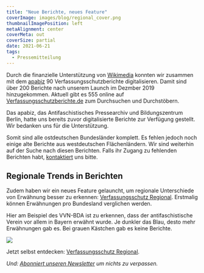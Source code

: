 ```yaml
---
title: "Neue Berichte, neues Feature"
coverImage: images/blog/regional_cover.png
thumbnailImagePosition: left
metaAlignment: center
coverMeta: out
coverSize: partial
date: 2021-06-21
tags:
  - Pressemitteilung
---
```


Durch die finanzielle Unterstützung von [Wikimedia](//www.wikimedia.de/) konnten wir zusammen mit dem [apabiz](//www.apabiz.de/) 90 Verfassungsschutzberichte digitalisieren. Damit sind über 200 Berichte nach unserem Launch im Dezmber 2019 hinzugekommen. Aktuell gibt es 555 online auf [Verfassungsschutzberichte.de](//verfassungsschutzberichte.de) zum Durchsuchen und Durchstöbern.

<!--more-->

Das apabiz, das Antifaschistisches Pressearchiv und Bildungszentrum Berlin, hatte uns bereits zuvor digitalisierte Berichte zur Verfügung gestellt. Wir bedanken uns für die Unterstützung.

Somit sind alle ostdeutschen Bundesländer komplett. Es fehlen jedoch noch einige alte Berichte aus westdeutschen Flächenländern. Wir sind weiterhin auf der Suche nach diesen Berichten. Falls ihr Zugang zu fehlenden Berichten habt, [kontaktiert](//vsberichte.de/#kontakt) uns bitte.

## Regionale Trends in Berichten

Zudem haben wir ein neues Feature gelauncht, um regionale Unterschiede von Erwähnung besser zu erkennen: [Verfassungsschutz Regional](//verfassungsschutzberichte.de/regional?q=vvn-bda). Erstmalig können Erwähnungen pro Bundesland verglichen werden.

Hier am Beispiel des VVN-BDA ist zu erkennen, dass der antifaschistische Verein vor allem in Bayern erwähnt wurde. Je dunkler das Blau, desto mehr Erwähnungen gab es. Bei grauen Kästchen gab es keine Berichte.

![](/images/blog/regional.png)

Jetzt selbst entdecken: [Verfassungsschutz Regional](https://verfassungsschutzberichte.de/regional?q=vvn-bda).

_Und: [Abonniert unseren Newsletter](https://newsletter.beyondopen.de/verfassungsschutzberichte/) um nichts zu verpassen._
